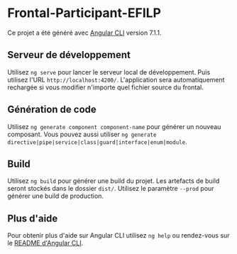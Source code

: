 # Frontal-Participant-EFILP

Ce projet a été généré avec [Angular CLI](https://github.com/angular/angular-cli) version 7.1.1.

## Serveur de développement

Utilisez `ng serve` pour lancer le serveur local de développement. Puis utilisez l'URL `http://localhost:4200/`. L'application sera automatiquement rechargée si vous modifier n'importe quel fichier source du frontal.

## Génération de code

Utilisez `ng generate component component-name` pour générer un nouveau composant. Vous pouvez aussi utiliser `ng generate directive|pipe|service|class|guard|interface|enum|module`.

## Build

Utilisez `ng build` pour générer une build du projet. Les artefacts de build seront stockés dans le dossier `dist/`. Utilisez le paramètre `--prod` pour générer une build de production.

## Plus d'aide

Pour obtenir plus d'aide sur Angular CLI utilisez `ng help` ou rendez-vous sur le [README d'Angular CLI](https://github.com/angular/angular-cli/blob/master/README.md).
